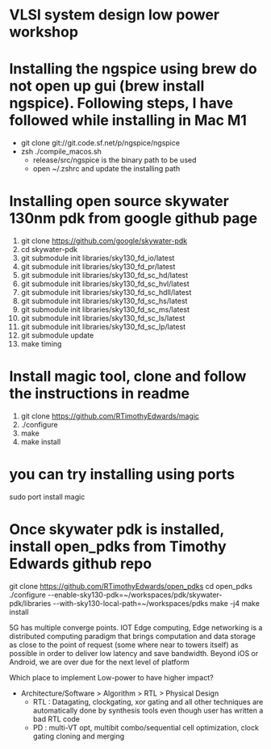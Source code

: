 # VLSI system design low power workshop

# Installing the ngspice using brew do not open up gui (brew install ngspice). Following steps, I have followed while installing in Mac M1
* git clone git://git.code.sf.net/p/ngspice/ngspice
* zsh ./compile_macos.sh
  * release/src/ngspice is the binary path to be used
  * open ~/.zshrc and update the installing path

# Installing open source skywater 130nm pdk from google github page
1. git clone https://github.com/google/skywater-pdk
2. cd skywater-pdk
3. git submodule init libraries/sky130_fd_io/latest
4. git submodule init libraries/sky130_fd_pr/latest
5. git submodule init libraries/sky130_fd_sc_hd/latest
6. git submodule init libraries/sky130_fd_sc_hvl/latest
7. git submodule init libraries/sky130_fd_sc_hdll/latest
8. git submodule init libraries/sky130_fd_sc_hs/latest
9. git submodule init libraries/sky130_fd_sc_ms/latest
10. git submodule init libraries/sky130_fd_sc_ls/latest
11. git submodule init libraries/sky130_fd_sc_lp/latest
12. git submodule update
13. make timing

# Install magic tool, clone and follow the instructions in readme
1. git clone https://github.com/RTimothyEdwards/magic
2. ./configure
3. make
4. make install

# you can try installing using ports
sudo port install magic
 
# Once skywater pdk is installed, install open_pdks from Timothy Edwards github repo
git clone https://github.com/RTimothyEdwards/open_pdks
cd open_pdks
./configure --enable-sky130-pdk=~/workspaces/pdk/skywater-pdk/libraries --with-sky130-local-path=~/workspaces/pdks
make -j4
make install

5G has multiple converge points.
IOT
Edge computing, Edge networking is a distributed computing paradigm that brings computation and data storage as close to the point of request (some where near to towers itself) as possible in order to deliver low latency and save bandwidth.
Beyond iOS or Android, we are over due for the next level of platform 

Which place to implement Low-power to have higher impact?
* Architecture/Software > Algorithm > RTL > Physical Design
  * RTL : Datagating, clockgating,  xor gating and all other techniques are automatically done by synthesis tools even though user has written a bad RTL code
  * PD : multi-VT opt, multibit combo/sequential cell optimization, clock gating cloning and merging
